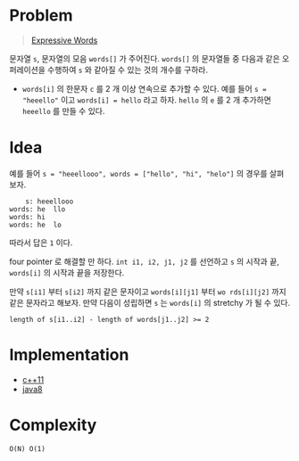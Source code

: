 # Problem

> [Expressive Words](https://leetcode.com/problems/expressive-words/)

문자열 `s`, 문자열의 모음 `words[]` 가 주어진다. `words[]` 의 문자열들
중 다음과 같은 오퍼레이션을 수행하여 `s` 와 같아질 수 있는 것의 개수를
구하라.

* `words[i]` 의 한문자 `c` 를 2 개 이상 연속으로 추가할 수 있다. 예를
  들어 `s = "heeello"` 이고 `words[i] = hello` 라고 하자. `hello` 의
  `e` 를 2 개 추가하면 `heeello` 를 만들 수 있다.

# Idea

예를 들어 `s = "heeellooo", words = ["hello", "hi", "helo"]` 의 경우를
살펴보자. 

```
    s: heeellooo
words: he  llo
words: hi
words: he  lo
```

따라서 답은 `1` 이다.

four pointer 로 해결할 만 하다. `int i1, i2, j1, j2` 를 선언하고 `s`
의 시작과 끝, `words[i]` 의 시작과 끝을 저장한다.

만약 `s[i1]` 부터 `s[i2]` 까지 같은 문자이고 `words[i][j1]` 부터 `wo
rds[i][j2]` 까지 같은 문자라고 해보자. 만약 다음이 성립하면 `s` 는
`words[i]` 의 stretchy 가 될 수 있다.

```
length of s[i1..i2] - length of words[j1..j2] >= 2
```

# Implementation

* [c++11](a.cpp)
* [java8](MainApp.java)

# Complexity

```
O(N) O(1)
```
